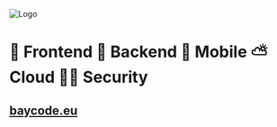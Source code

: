 ![Logo](https://media-exp1.licdn.com/dms/image/C4E1BAQFzILIJzXXZVA/company-background_10000/0/1605470740328?e=1606852800&v=beta&t=71JX8DPMkOSd2nAMcOB52tnpUMhvlOjiijIWWLS7Qhc "Logo")

# 🍎 Frontend 🍏 Backend 📱 Mobile ⛅️ Cloud 👮🏻 Security

## [baycode.eu](https://baycode.eu)
